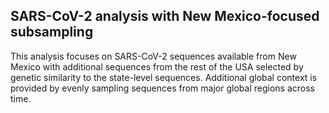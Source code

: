 ## SARS-CoV-2 analysis with New Mexico-focused subsampling
This analysis focuses on SARS-CoV-2 sequences available from New Mexico with additional sequences from the rest of the USA selected by genetic similarity to the state-level sequences. Additional global context is provided by evenly sampling sequences from major global regions across time.
